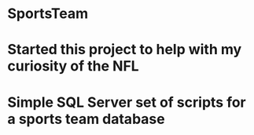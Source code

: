 # SportsTeam
# Started this project to help with my curiosity of the NFL
# Simple SQL Server set of scripts for a sports team database
